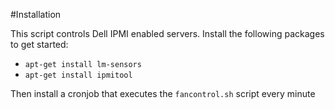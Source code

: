 #Installation

This script controls Dell IPMI enabled servers. Install the following packages to get started:

- `apt-get install lm-sensors`
- `apt-get install ipmitool`

Then install a cronjob that executes the `fancontrol.sh` script every minute
